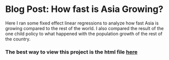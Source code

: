 # Blog Post: How fast is Asia Growing?
Here I ran some fixed effect linear regressions to analyze how fast Asia is growing compared to the rest of the world. I also compared the result of the one child policy to what happened with the population growth of the rest of the country. 

### The best way to view this project is the html file [here](https://raw.githack.com/cyrustadjiki/Blog-Post/master/blog.html#China_versus_Asia)

